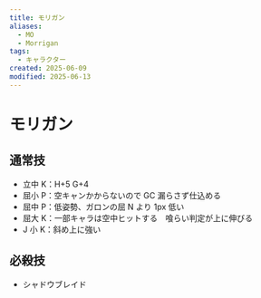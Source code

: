 ```yaml
---
title: モリガン
aliases:
  - MO
  - Morrigan
tags:
  - キャラクター
created: 2025-06-09
modified: 2025-06-13
---
```


# モリガン

## 通常技

- 立中 K：H+5 G+4
- 屈小 P：空キャンかからないので GC 漏らさず仕込める
- 屈中 P：低姿勢、ガロンの屈 N より 1px 低い
- 屈大 K：一部キャラは空中ヒットする　喰らい判定が上に伸びる
- J 小 K：斜め上に強い

## 必殺技

- シャドウブレイド
